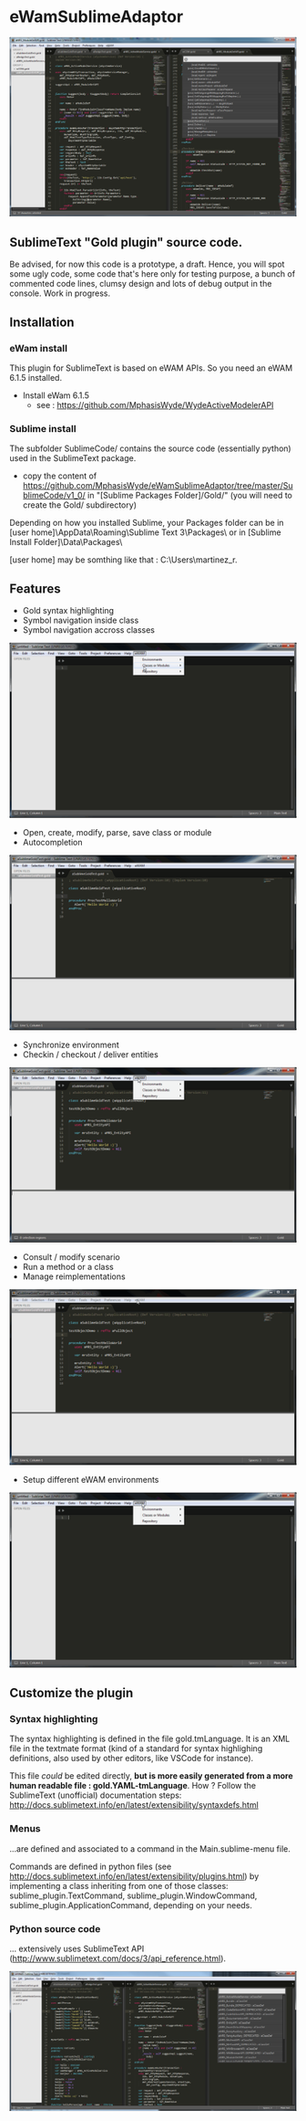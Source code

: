 # eWamSublimeAdaptor

![front end screen shot](screenshots/screenshot2.png)

## SublimeText "Gold plugin" source code.
Be advised, for now this code is a prototype, a draft. Hence, you will spot some ugly code, some code that's here only for testing purpose, a bunch of commented code lines, clumsy design and lots of debug output in the console. Work in progress.

## Installation
### eWam install
This plugin for SublimeText is based on eWAM APIs. So you need an eWAM 6.1.5 installed.

* Install eWam 6.1.5
  * see : https://github.com/MphasisWyde/WydeActiveModelerAPI	

### Sublime install
The subfolder SublimeCode/ contains the source code (essentially python) used in the SublimeText package.

* copy the content of https://github.com/MphasisWyde/eWamSublimeAdaptor/tree/master/SublimeCode/v1_0/ in "[Sublime Packages Folder]/Gold/" (you will need to create the Gold/ subdirectory)

Depending on how you installed Sublime, your Packages folder can be in [user home]\AppData\Roaming\Sublime Text 3\Packages\ or in [Sublime Install Folder]\Data\Packages\

[user home] may be somthing like that : C:\Users\martinez_r.

## Features

* Gold syntax highlighting
* Symbol navigation inside class
* Symbol navigation accross classes

![class navigation](screenshots/class-navigation.gif)

* Open, create, modify, parse, save class or module
* Autocompletion

![writing code](screenshots/code-writing2.gif)

* Synchronize environment
* Checkin / checkout / deliver entities

![synchronize](screenshots/synchronize.gif)

* Consult / modify scenario
* Run a method or a class
* Manage reimplementations

![scenarios](screenshots/scenarios.gif)


* Setup different eWAM environments

![environments](screenshots/general-environments.gif)


## Customize the plugin

### Syntax highlighting

The syntax highlighting is defined in the file gold.tmLanguage. It is an XML file in the textmate format (kind of a standard for syntax highlighing definitions, also used by other editors, like VSCode for instance).

This file _could_ be edited directly, **but is more easily generated from a more human readable file : gold.YAML-tmLanguage**. How ? Follow the SublimeText (unofficial) documentation steps: http://docs.sublimetext.info/en/latest/extensibility/syntaxdefs.html

### Menus

...are defined and associated to a command in the Main.sublime-menu file.

Commands are defined in python files (see http://docs.sublimetext.info/en/latest/extensibility/plugins.html) by implementing a class inheriting from one of those classes: sublime_plugin.TextCommand, sublime_plugin.WindowCommand, sublime_plugin.ApplicationCommand, depending on your needs.

### Python source code

... extensively uses SublimeText API (http://www.sublimetext.com/docs/3/api_reference.html).

![front end screen shot2](screenshots/screenshot.png)
